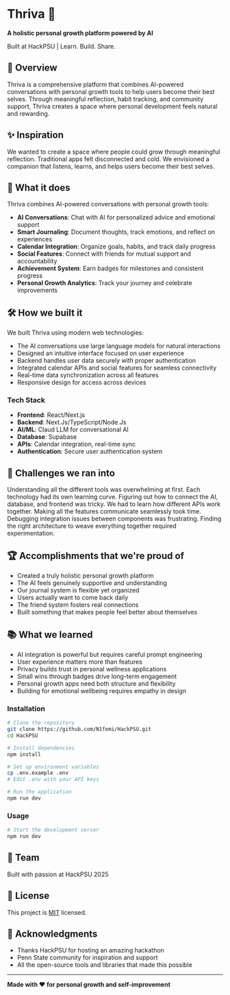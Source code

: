 # Thriva 🌱
**A holistic personal growth platform powered by AI**

Built at HackPSU | Learn. Build. Share.



## 📖 Overview
Thriva is a comprehensive platform that combines AI-powered conversations with personal growth tools to help users become their best selves. Through meaningful reflection, habit tracking, and community support, Thriva creates a space where personal development feels natural and rewarding.


## ✨ Inspiration

We wanted to create a space where people could grow through meaningful reflection. Traditional apps felt disconnected and cold. We envisioned a companion that listens, learns, and helps users become their best selves.


## 🎯 What it does

Thriva combines AI-powered conversations with personal growth tools:

- **AI Conversations**: Chat with AI for personalized advice and emotional support
- **Smart Journaling**: Document thoughts, track emotions, and reflect on experiences
- **Calendar Integration**: Organize goals, habits, and track daily progress
- **Social Features**: Connect with friends for mutual support and accountability
- **Achievement System**: Earn badges for milestones and consistent progress
- **Personal Growth Analytics**: Track your journey and celebrate improvements


## 🛠️ How we built it

We built Thriva using modern web technologies:

- The AI conversations use large language models for natural interactions
- Designed an intuitive interface focused on user experience
- Backend handles user data securely with proper authentication
- Integrated calendar APIs and social features for seamless connectivity
- Real-time data synchronization across all features
- Responsive design for access across devices

### Tech Stack

- **Frontend**: React/Next.js
- **Backend**: Next.Js/TypeScript/Node.Js
- **AI/ML**: Claud LLM for conversational AI
- **Database**: Supabase
- **APIs**: Calendar integration, real-time sync
- **Authentication**: Secure user authentication system


## 💪 Challenges we ran into

Understanding all the different tools was overwhelming at first. Each technology had its own learning curve. Figuring out how to connect the AI, database, and frontend was tricky. We had to learn how different APIs work together. Making all the features communicate seamlessly took time. Debugging integration issues between components was frustrating. Finding the right architecture to weave everything together required experimentation.


## 🏆 Accomplishments that we're proud of

- Created a truly holistic personal growth platform
- The AI feels genuinely supportive and understanding
- Our journal system is flexible yet organized
- Users actually want to come back daily
- The friend system fosters real connections
- Built something that makes people feel better about themselves


## 📚 What we learned

- AI integration is powerful but requires careful prompt engineering
- User experience matters more than features
- Privacy builds trust in personal wellness applications
- Small wins through badges drive long-term engagement
- Personal growth apps need both structure and flexibility
- Building for emotional wellbeing requires empathy in design


### Installation

```bash
# Clone the repository
git clone https://github.com/N1femi/HackPSU.git
cd HackPSU

# Install dependencies
npm install

# Set up environment variables
cp .env.example .env
# Edit .env with your API keys

# Run the application
npm run dev
```

### Usage

```bash
# Start the development server
npm run dev
```


## 👥 Team

Built with passion at HackPSU 2025


## 📝 License

This project is [MIT](LICENSE) licensed.


## 🙏 Acknowledgments

- Thanks HackPSU for hosting an amazing hackathon
- Penn State community for inspiration and support
- All the open-source tools and libraries that made this possible

---
**Made with ❤️ for personal growth and self-improvement**
